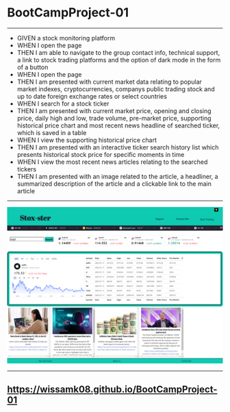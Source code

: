 # BootCampProject-01
---
* GIVEN a stock monitoring platform
* WHEN I open the page
* THEN I am able to navigate to the group contact info, technical support, a link to stock trading platforms and the option of dark mode in the form of a button
* WHEN I open the page
* THEN I am presented with current market data relating to popular market indexes, cryptocurrencies, companys public trading stock and up to date foreign exchange rates or select countries 	
* WHEN I search for a stock ticker
* THEN I am presented with current market price, opening and closing price, daily high and low, trade volume, pre-market price, supporting historical price chart and most recent news headline of searched ticker, which is saved in a table
* WHEN I view the supporting historical price chart 
* THEN I am presented with an interactive ticker search history list which presents historical stock price for specific moments in time
* WHEN I view the most recent news articles relating to the searched tickers
* THEN I am presented with an image related to the article, a headliner, a summarized description of the article and a clickable link to the main article
---

![screenshot](./images/stox-ster.png)

---
## https://wissamk08.github.io/BootCampProject-01